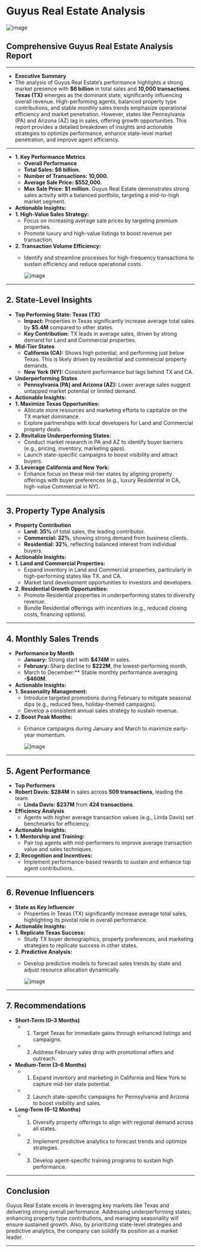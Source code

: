 # Guyus Real Estate Analysis

![image](https://github.com/user-attachments/assets/efb23e11-c113-4ca8-b5a6-7fa7cd1a5228)

## Comprehensive Guyus Real Estate Analysis Report
________________________________________
- **Executive Summary**
- The analysis of Guyus Real Estate’s performance highlights a strong market presence with **$6 billion** in total sales and **10,000 transactions**. **Texas (TX)** emerges as the dominant state, significantly influencing overall revenue. High-performing agents, balanced property type contributions, and stable monthly sales trends emphasize operational efficiency and market penetration. However, states like Pennsylvania (PA) and Arizona (AZ) lag in sales, offering growth opportunities. This report provides a detailed breakdown of insights and actionable strategies to optimize performance, enhance state-level market penetration, and improve agent efficiency.
________________________________________
- **1. Key Performance Metrics**
  - **Overall Performance**
  - **Total Sales: $6 billion.**
  - **Number of Transactions: 10,000.**
  - **Average Sale Price: $552,000.**
  - **Max Sale Price: $1 million.**
Guyus Real Estate demonstrates strong sales activity with a balanced portfolio, targeting a mid-to-high market segment.
- **Actionable Insights:**
- **1.	High-Value Sales Strategy:**
  - Focus on increasing average sale prices by targeting premium properties.
  - Promote luxury and high-value listings to boost revenue per transaction.
- **2.	Transaction Volume Efficiency:**
  - Identify and streamline processes for high-frequency transactions to sustain efficiency and reduce operational costs.
 
    ![image](https://github.com/user-attachments/assets/61852fb6-ec20-4f97-914e-b316657d9694)

________________________________________
## 2. State-Level Insights
- **Top Performing State: Texas (TX)**
  - **Impact:** Properties in Texas significantly increase average total sales by **$5.4M** compared to other states.
  - **Key Contribution:** TX leads in average sales, driven by strong demand for Land and Commercial properties.
- **Mid-Tier States**
  - **California (CA):** Shows high potential, and performing just below Texas. This is likely driven by residential and commercial property demands.
  - **New York (NY):** Consistent performance but lags behind TX and CA.
- **Underperforming States**
  - **Pennsylvania (PA) and Arizona (AZ):** Lower average sales suggest untapped market potential or limited demand.
- **Actionable Insights:**
- **1.	Maximize Texas Opportunities:**
  - Allocate more resources and marketing efforts to capitalize on the TX market dominance.
  - Explore partnerships with local developers for Land and Commercial property deals.
- **2.	Revitalize Underperforming States:**
  - Conduct market research in PA and AZ to identify buyer barriers (e.g., pricing, inventory, marketing gaps).
  - Launch state-specific campaigns to boost visibility and attract buyers.
- **3.	Leverage California and New York:**
  - Enhance focus on these mid-tier states by aligning property offerings with buyer preferences (e.g., luxury Residential in CA, high-value Commercial in NY).
________________________________________
## 3. Property Type Analysis
- **Property Contribution**
  - **Land: 35%** of total sales, the leading contributor.
  - **Commercial: 32%**, showing strong demand from business clients.
  - **Residential: 32%**, reflecting balanced interest from individual buyers.
- **Actionable Insights:**
- **1.	Land and Commercial Properties:**
  - Expand inventory in Land and Commercial properties, particularly in high-performing states like TX. and CA.
  - Market land development opportunities to investors and developers.
- **2.	Residential Growth Opportunities:**
  - Promote Residential properties in underperforming states to diversify revenue.
  - Bundle Residential offerings with incentives (e.g., reduced closing costs, financing options).
________________________________________
## 4. Monthly Sales Trends
- **Performance by Month**
  - **January:** Strong start with **$474M** in sales.
  - **February:** Sharp decline to **$222M**, the lowest-performing month.
  - March to December:** Stable monthly performance averaging **-$460M**.
- **Actionable Insights:**
- **1.	Seasonality Management:**
  - Introduce targeted promotions during February to mitigate seasonal dips (e.g., reduced fees, holiday-themed campaigns).
  - Develop a consistent annual sales strategy to sustain revenue.
- **2.	Boost Peak Months:**
  - Enhance campaigns during January and March to maximize early-year momentum.

    ![image](https://github.com/user-attachments/assets/4987a7ff-2ffd-410d-8d7b-bc0bcf42b8bc)

________________________________________
## 5. Agent Performance
- **Top Performers**
- **Robert Davis: $284M** in sales across **509 transactions**, leading the team.
  - **Linda Davis: $237M** from **424 transactions**.
- **Efficiency Analysis**
  - Agents with higher average transaction values (e.g., Linda Davis) set benchmarks for efficiency.
- **Actionable Insights:**
- **1.	Mentorship and Training:**
  - Pair top agents with mid-performers to improve average transaction value and sales techniques.
- **2.	Recognition and Incentives:**
  - Implement performance-based rewards to sustain and enhance top agent contributions.
________________________________________
## 6. Revenue Influencers
- **State as Key Influencer**
  - Properties in Texas (TX) significantly increase average total sales, highlighting its pivotal role in overall performance.
- **Actionable Insights:**
- **1.	Replicate Texas Success:**
  - Study TX buyer demographics, property preferences, and marketing strategies to replicate success in other states.
- **2.	Predictive Analysis:**
  - Develop predictive models to forecast sales trends by state and adjust resource allocation dynamically.

    ![image](https://github.com/user-attachments/assets/2a68cf4b-669d-4f8e-9762-6b0274f52d34)

________________________________________
## 7. Recommendations
- **Short-Term (0–3 Months)**
  - 1.	Target Texas for immediate gains through enhanced listings and campaigns.
  - 2.	Address February sales drop with promotional offers and outreach.
- **Medium-Term (3–6 Months)**
  - 1.	Expand inventory and marketing in California and New York to capture mid-tier state potential.
  - 2.	Launch state-specific campaigns for Pennsylvania and Arizona to boost visibility and sales.
- **Long-Term (6–12 Months)**
  - 1.	Diversify property offerings to align with regional demand across all states.
  - 2.	Implement predictive analytics to forecast trends and optimize strategies.
  - 3.	Develop agent-specific training programs to sustain high performance.
________________________________________
## Conclusion
Guyus Real Estate excels in leveraging key markets like Texas and delivering strong overall performance. Addressing underperforming states, enhancing property type contributions, and managing seasonality will ensure sustained growth. Also, by prioritizing state-level strategies and predictive analytics, the company can solidify its position as a market leader.
________________________________________

